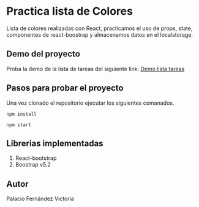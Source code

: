 # Practica lista de Colores

Lista de colores realizadas con React, practicamos el uso de props, state, componentes de react-boostrap y almacenamos datos en el localstorage.

## Demo del proyecto

Proba la demo de la lista de tareas del siguiente link: [Demo lista tareas]()

## Pasos para probar el proyecto

Una vez clonado el repositorio ejecutar los siguientes comanados. 

`npm install`

`npm start`

## Librerias implementadas
1. React-bootstrap
1. Boostrap v5.2

## Autor
Palacio Fernández Victoria